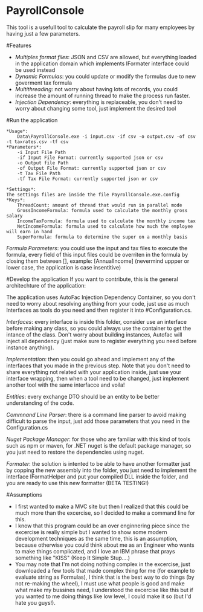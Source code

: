 # PayrollConsole
This tool is a usefull tool to calculate the payroll slip for many employees by having just a few parameters.

#Features
- *Multiples format files*: JSON and CSV are allowed, 
but everything loaded in the application domain which implements IFormater interface could be used instead
- *Dynamic Formulas*: you could update or modify the formulas due to new goverment tax formula
- *Multithreading*: not worry about having lots of records, you could increase the amount of running thread to make the process run faster.
- *Injection Dependency*: everything is replaceable, you don't need to worry about changing some tool, just implement the desired tool 

#Run the application
```
*Usage*:
	Data\PayrollConsole.exe -i input.csv -if csv -o output.csv -of csv -t taxrates.csv -tf csv
*Parameters*:
	-i Input File Path
	-if Input File Format: currently supported json or csv
	-o Output file Path
	-of Output File Format: currently supported json or csv
	-t Tax File Path
	-tf Tax File Format: currently supported json or csv

*Settings*:
The settings files are inside the file PayrollConsole.exe.config
*Keys*:
	ThreadCount: amount of thread that would run in parallel mode
	GrossIncomeFormula: formula used to calculate the monthly gross salary
	IncomeTaxFormula: formula used to calculate the monthly income tax
	NetIncomeFormula: formula used to calculate how much the employee will earn in hand
	SuperFormula: formula to determine the super on a monthly basis
```

*Formula Parameters*: you could use the input and tax files to execute the formula, every field of this input files could be overriten in the formula by closing them between [], example: [AnnualIncome] (nevermind uppper or lower case, the application is case insentitive)

#Develop the application
If you want to contribute, this is the general architechture of the application:

The application uses AutoFac Injection Dependency Container, so you don't need to worry about resolving anything from your code, just use as much Interfaces as 
tools do you need and then register it into #Configuration.cs. 

*Interfaces*: every interface is inside this folder, consider use an interface before making any class, so you could always use the container to get the intance of the class. Don't worry about building instances, Autofac will inject all dependency (just make sure to register everything you need before instance anything).

*Implementation*: then you could go ahead and implement any of the interfaces that you made in the previous step. Note that you don't need to share everything not related with your application inside, just use your interface wrapping, then when a tool need to be changed, just implement another tool with the same interfacce and voila!

*Entities*: every exchange DTO should be an entity to be better understanding of the code.

*Commnand Line Parser*: there is a command line parser to avoid making difficult to parse the input, just add those parameters that you need in the Configuration.cs

*Nuget Package Manager*: for those who are familiar with this kind of tools such as npm or maven, for .NET nuget is the default package manager, so you just need to restore the dependencies using nuget.

*Formater*: the solution is intented to be able to have another formatter just by copping the new assembly into the folder, you just need to implement the interface IFormatHelper and put your compiled DLL inside the folder, and you are ready to use this new formatter (BETA TESTING!)


#Assumptions
- I first wanted to make a MVC site but then I realized that this could be much more than the excercise, so I decided to make a command line for this.
- I know that this program could be an over enginnering piece since the excercise is really simple but I wanted to show some modern development techniques as the same time, this is an assumption, because otherwise you could think about me as an Engineer who wants to make things complicated, and I love an IBM phrase that prays something like "KISS" (Keep It Simple Stup....)
- You may note that I'm not doing nothing complex in the excercise, just downloaded a few tools that made complex thing for me (for example to evaluate string as Formulas), I think that is the best way to do things (by not re-making the wheel), I must use what people is good and make what make my bussines need, I understood the excercise like this but if you wanted to me doing things like low level, I could make it so (but I'd hate you guys!).



